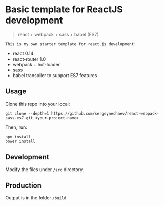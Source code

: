 # Basic template for ReactJS development
> react + webpack + sass + babel (ES7)

	This is my own starter template for react.js development:

* react 0.14
* react-router 1.0
* webpack + hot-loader
* sass
* babel transpiler to support ES7 features

## Usage

Clone this repo into your local:
```shell
git clone --depth=1 https://github.com/sergeynechaev/react-webpack-sass-es7.git <your-project-name>
```

Then, run:
```shell
npm install
bower install
```

## Development

Modify the files under `/src` directory.


## Production

Output is in the folder `/build`
